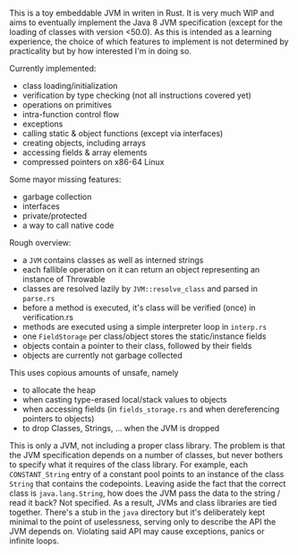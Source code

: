 This is a toy embeddable JVM in writen in Rust. It is very much WIP and aims to eventually 
implement the Java 8 JVM specification (except for the loading of classes with version <50.0).
As this is intended as a learning experience, the choice of which features to implement is
not determined by practicality but by how interested I'm in doing so.

Currently implemented:
- class loading/initialization
- verification by type checking (not all instructions covered yet)
- operations on primitives
- intra-function control flow
- exceptions
- calling static & object functions (except via interfaces)
- creating objects, including arrays
- accessing fields & array elements
- compressed pointers on x86-64 Linux

Some mayor missing features:
- garbage collection
- interfaces
- private/protected
- a way to call native code

Rough overview:
- a `JVM` contains classes as well as interned strings
- each fallible operation on it can return an object representing an instance of Throwable
- classes are resolved lazily by `JVM::resolve_class` and parsed in `parse.rs`
- before a method is executed, it's class will be verified (once) in verification.rs
- methods are executed using a simple interpreter loop in `interp.rs`
- one `FieldStorage` per class/object stores the static/instance fields 
- objects contain a pointer to their class, followed by their fields
- objects are currently not garbage collected

This uses copious amounts of unsafe, namely
- to allocate the heap
- when casting type-erased local/stack values to objects
- when accessing fields (in `fields_storage.rs` and when dereferencing pointers to objects)
- to drop Classes, Strings, … when the JVM is dropped

This is only a JVM, not including a proper class library. The problem is that the JVM
specification depends on a number of classes, but never bothers to specify what it requires
of the class library. For example, each `CONSTANT_String` entry of a constant pool points
to an instance of the class `String` that contains the codepoints. Leaving aside the fact
that the correct class is `java.lang.String`, how does the JVM pass the data to the string /
read it back? Not specified. As a result, JVMs and class libraries are tied together. There's
a stub in the `java` directory but it's deliberately kept minimal to the point of uselessness,
serving only to describe the API the JVM depends on. Violating said API may cause exceptions, 
panics or infinite loops.